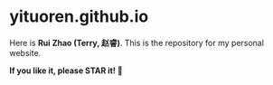 # yituoren.github.io

Here is **Rui Zhao (Terry, 赵睿)**. This is the repository for my personal website.

**If you like it, please STAR it! 🥰**
